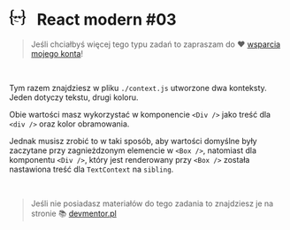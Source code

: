 # [![](../assets/img/logo-readme2.jpg)](https://devmentor.pl) &nbsp; React modern #03

> Jeśli chciałbyś więcej tego typu zadań to zapraszam do :heart: [wsparcia mojego konta](https://github.com/sponsors/devmentor-pl)!

&nbsp;

Tym razem znajdziesz w pliku `./context.js` utworzone dwa konteksty. Jeden dotyczy tekstu, drugi koloru.

Obie wartości masz wykorzystać w komponencie `<Div />` jako treść dla `<div />` oraz kolor obramowania.

Jednak musisz zrobić to w taki sposób, aby wartości domyślne były zaczytane przy zagnieżdzonym elemencie w `<Box />`, natomiast dla komponentu `<Div />`, który jest renderowany przy `<Box />` została nastawiona treść dla `TextContext` na `sibling`.

&nbsp;

> Jeśli nie posiadasz materiałów do tego zadania to znajdziesz je na stronie :books: [devmentor.pl](https://devmentor.pl)
